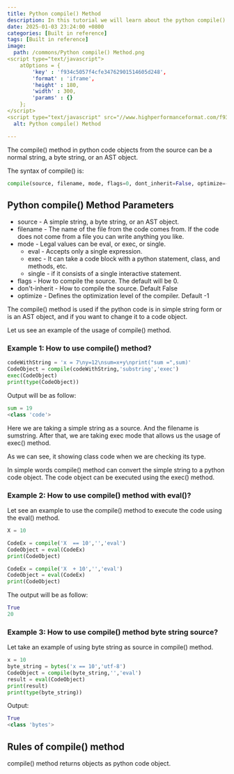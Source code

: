 ```yaml
---
title: Python compile() Method
description: In this tutorial we will learn about the python compile() method and its uses.
date: 2025-01-03 23:24:00 +0800
categories: [Built in reference]
tags: [Built in reference]
image:
  path: /commons/Python compile() Method.png
<script type="text/javascript">
	atOptions = {
		'key' : 'f934c5057f4cfe34762901514605d248',
		'format' : 'iframe',
		'height' : 180,
		'width' : 300,
		'params' : {}
	};
</script>
<script type="text/javascript" src="//www.highperformanceformat.com/f934c5057f4cfe34762901514605d248/invoke.js"></script>
  alt: Python compile() Method

---
```


The compile() method in python code objects from the source can be a normal string, a byte string, or an AST object.

The syntax of compile() is:

```python
compile(source, filename, mode, flags=0, dont_inherit=False, optimize=-1)
```
## Python compile() Method Parameters

* source \- A simple string, a byte string, or an AST object.  
* filename \- The name of the file from the code comes from. If the code does not come from a file you can write anything you like.  
* mode \- Legal values can be eval, or exec, or single.  
  * eval \- Accepts only a single expression.  
  * exec \- It can take a code block with a python statement, class, and methods, etc.  
  * single \- if it consists of a single interactive statement.  
* flags \- How to compile the source. The default will be  0\.  
* don't-inherit \- How to compile the source. Default False  
* optimize \- Defines the optimization level of the compiler. Default \-1 

The compile() method is used if the python code is in simple string form or is an AST object, and if you want to change it to a code object.

Let us see an example of the usage of compile() method.

<script type="text/javascript">
	atOptions = {
		'key' : 'f934c5057f4cfe34762901514605d248',
		'format' : 'iframe',
		'height' : 180,
		'width' : 300,
		'params' : {}
	};
</script>
<script type="text/javascript" src="//www.highperformanceformat.com/f934c5057f4cfe34762901514605d248/invoke.js"></script>
### Example 1: How to use compile() method?

```python
codeWithString = 'x = 7\ny=12\nsum=x+y\nprint("sum =",sum)'
CodeObject = compile(codeWithString,'substring','exec')
exec(CodeObject)
print(type(CodeObject))

```

Output will be as follow:

```python
sum = 19
<class 'code'>
```

Here we are taking a simple string as a source. And the filename is sumstring. After that, we are taking exec mode that allows us the usage of exec() method.
<script type="text/javascript">
	atOptions = {
		'key' : 'f934c5057f4cfe34762901514605d248',
		'format' : 'iframe',
		'height' : 180,
		'width' : 300,
		'params' : {}
	};
</script>
<script type="text/javascript" src="//www.highperformanceformat.com/f934c5057f4cfe34762901514605d248/invoke.js"></script>

As we can see, it showing class code when we are checking its type.

In simple words compile() method can convert the simple string to a python code object. The code object can be executed using the exec() method.

### Example 2: How to use compile() method with eval()?

Let see an example to use the compile() method to execute the code using the eval() method.

```python
X = 10

CodeEx = compile('X  == 10','','eval')
CodeObject = eval(CodeEx)
print(CodeObject)

CodeEx = compile('X  + 10','','eval')
CodeObject = eval(CodeEx)
print(CodeObject)
```

The output will be as follow:

```python
True
20
```

### Example 3: How to use compile() method byte string source?

Let take an example of using byte string as source in compile() method.

```python
x = 10
byte_string = bytes('x == 10','utf-8')
CodeObject = compile(byte_string,'','eval')
result = eval(CodeObject)
print(result)
print(type(byte_string))
```

Output:

```python
True
<class 'bytes'>
```

## Rules of compile() method

compile() method returns objects as python code object.